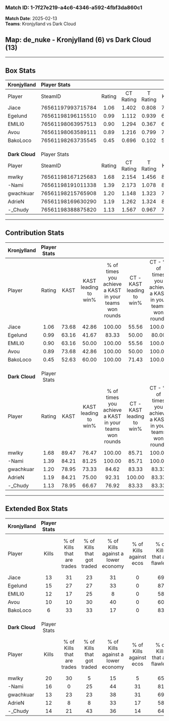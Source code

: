 ### Match ID: 1-7f27e219-a4c6-4346-a592-4fbf3da860c1  
**Match Date**: 2025-02-13  
**Teams**: Kronjylland vs Dark Cloud  

## **Map**: de_nuke - Kronjylland (6) vs Dark Cloud (13)  
---  

## Box Stats  

| **Kronjylland** | Player Stats      |        |           |          |       |      |       |         |        |      |     |
| :- | :- | :-: | :-: | :-: | :-: | :-: | :-: | :-: | :-: | :-: | :-: |
| Player          | SteamID           | Rating | CT Rating | T Rating | KAST  | ADR  | Kills | Assists | Deaths | K/D  | HS% |
| Jiace           | 76561197993715784 |  1.06  |   1.402   |  0.808   | 73.68 | 75.3 |  13   |    4    |   14   | 0.93 | 61  |
| Egelund         | 76561198196115510 |  0.99  |   1.112   |  0.939   | 63.16 | 61.5 |  15   |    1    |   15   | 1.00 | 20  |
| EMILI0          | 76561198063957513 |  0.90  |   1.294   |  0.367   | 63.16 | 71.1 |  12   |    4    |   15   | 0.80 | 16  |
| Avou            | 76561198063589111 |  0.89  |   1.216   |  0.799   | 73.68 | 78.6 |  10   |    7    |   16   | 0.63 | 40  |
| BakoLoco        | 76561198263735545 |  0.45  |   0.696   |  0.102   | 52.63 | 41.8 |   6   |    3    |   15   | 0.40 | 50  |
|                 |                   |        |           |          |       |      |       |         |        |      |     |
|                 |                   |        |           |          |       |      |       |         |        |      |     |
|                 |                   |        |           |          |       |      |       |         |        |      |     |
| **Dark Cloud**  | Player Stats      |        |           |          |       |      |       |         |        |      |     |
| Player          | SteamID           | Rating | CT Rating | T Rating | KAST  | ADR  | Kills | Assists | Deaths | K/D  | HS% |
| mwlky           | 76561198167125683 |  1.68  |   2.154   |  1.456   | 89.47 | 96.0 |  20   |    1    |   9    | 2.22 | 50  |
| -Nami           | 76561198191011338 |  1.39  |   2.173   |  1.078   | 84.21 | 92.4 |  16   |    6    |   12   | 1.33 | 50  |
| gwachkuar       | 76561198215765908 |  1.20  |   1.148   |  1.323   | 78.95 | 81.5 |  13   |    4    |   11   | 1.18 | 30  |
| AdrieN          | 76561198169630290 |  1.19  |   1.262   |  1.324   | 84.21 | 84.7 |  12   |    6    |   12   | 1.00 | 66  |
| -_Chudy         | 76561198388875820 |  1.13  |   1.567   |  0.967   | 78.95 | 56.1 |  14   |    2    |   12   | 1.17 | 71  |
---  

## Contribution Stats  

| **Kronjylland** | Player Stats |       |                      |                                                        |                           |                                                             |                          |                                                            |
| :- | :-: | :-: | :-: | :-: | :-: | :-: | :-: | :-: |
| Player          |    Rating    | KAST  | KAST leading to win% | % of times you achieve a KAST in your teams won rounds | CT - KAST leading to win% | CT - % of times you achieve a KAST in your teams won rounds | T - KAST leading to win% | T - % of times you achieve a KAST in your teams won rounds |
| Jiace           |     1.06     | 73.68 |        42.86         |                         100.00                         |           55.56           |                           100.00                            |          20.00           |                           100.00                           |
| Egelund         |     0.99     | 63.16 |        41.67         |                         83.33                          |           50.00           |                            80.00                            |          25.00           |                           100.00                           |
| EMILI0          |     0.90     | 63.16 |        50.00         |                         100.00                         |           55.56           |                           100.00                            |          33.33           |                           100.00                           |
| Avou            |     0.89     | 73.68 |        42.86         |                         100.00                         |           50.00           |                           100.00                            |          25.00           |                           100.00                           |
| BakoLoco        |     0.45     | 52.63 |        60.00         |                         100.00                         |           71.43           |                           100.00                            |          33.33           |                           100.00                           |
|                 |              |       |                      |                                                        |                           |                                                             |                          |                                                            |
|                 |              |       |                      |                                                        |                           |                                                             |                          |                                                            |
|                 |              |       |                      |                                                        |                           |                                                             |                          |                                                            |
| **Dark Cloud**  | Player Stats |       |                      |                                                        |                           |                                                             |                          |                                                            |
| Player          |    Rating    | KAST  | KAST leading to win% | % of times you achieve a KAST in your teams won rounds | CT - KAST leading to win% | CT - % of times you achieve a KAST in your teams won rounds | T - KAST leading to win% | T - % of times you achieve a KAST in your teams won rounds |
| mwlky           |     1.68     | 89.47 |        76.47         |                         100.00                         |           85.71           |                           100.00                            |          70.00           |                           100.00                           |
| -Nami           |     1.39     | 84.21 |        81.25         |                         100.00                         |           85.71           |                           100.00                            |          77.78           |                           100.00                           |
| gwachkuar       |     1.20     | 78.95 |        73.33         |                         84.62                          |           83.33           |                            83.33                            |          66.67           |                           85.71                            |
| AdrieN          |     1.19     | 84.21 |        75.00         |                         92.31                          |          100.00           |                            83.33                            |          63.64           |                           100.00                           |
| -_Chudy         |     1.13     | 78.95 |        66.67         |                         76.92                          |           83.33           |                            83.33                            |          55.56           |                           71.43                            |
---  

## Extended Box Stats  

| **Kronjylland** | Player Stats |                            |                            |                                    |                         |                              |                                 |        |                             |                                     |                          |                               |                            |
| :- | :-: | :-: | :-: | :-: | :-: | :-: | :-: | :-: | :-: | :-: | :-: | :-: | :-: |
| Player          |    Kills     | % of Kills that are trades | % of Kills that got traded | % of Kills against a lower economy | % of Kills against ecos | % of Kills that are flawless | % of Kills that are close duels | Deaths | % of Deaths that get traded | % of Deaths against a lower economy | % of Deaths against ecos | % of Deaths that are flawless | % of Deaths that are close |
| Jiace           |      13      |             31             |             23             |                 31                 |            0            |              69              |                0                |   14   |             29              |                 14                  |            0             |              86               |             7              |
| Egelund         |      15      |             27             |             27             |                 33                 |            0            |              87              |                7                |   15   |             13              |                 13                  |            0             |              67               |             0              |
| EMILI0          |      12      |             17             |             25             |                 8                  |            0            |              58              |                8                |   15   |             13              |                 20                  |            0             |              53               |             0              |
| Avou            |      10      |             10             |             30             |                 40                 |            0            |              60              |               10                |   16   |             38              |                 19                  |            0             |              75               |             13             |
| BakoLoco        |      6       |             33             |             33             |                 17                 |            0            |              83              |                0                |   15   |              7              |                 13                  |            0             |              60               |             7              |
|                 |              |                            |                            |                                    |                         |                              |                                 |        |                             |                                     |                          |                               |                            |
|                 |              |                            |                            |                                    |                         |                              |                                 |        |                             |                                     |                          |                               |                            |
|                 |              |                            |                            |                                    |                         |                              |                                 |        |                             |                                     |                          |                               |                            |
| **Dark Cloud**  | Player Stats |                            |                            |                                    |                         |                              |                                 |        |                             |                                     |                          |                               |                            |
| Player          |    Kills     | % of Kills that are trades | % of Kills that got traded | % of Kills against a lower economy | % of Kills against ecos | % of Kills that are flawless | % of Kills that are close duels | Deaths | % of Deaths that get traded | % of Deaths against a lower economy | % of Deaths against ecos | % of Deaths that are flawless | % of Deaths that are close |
| mwlky           |      20      |             30             |             5              |                 15                 |            5            |              65              |                5                |   9    |             33              |                 33                  |            11            |              111              |             0              |
| -Nami           |      16      |             0              |             25             |                 44                 |           31            |              81              |                0                |   12   |             25              |                 17                  |            8             |              67               |             8              |
| gwachkuar       |      13      |             23             |             23             |                 38                 |           31            |              69              |                8                |   11   |             27              |                 18                  |            9             |              82               |             9              |
| AdrieN          |      12      |             8              |             8              |                 33                 |           17            |              58              |                0                |   12   |             33              |                  8                  |            8             |              50               |             8              |
| -_Chudy         |      14      |             21             |             43             |                 36                 |           14            |              64              |               14                |   12   |             17              |                 17                  |            8             |              83               |             0              |
